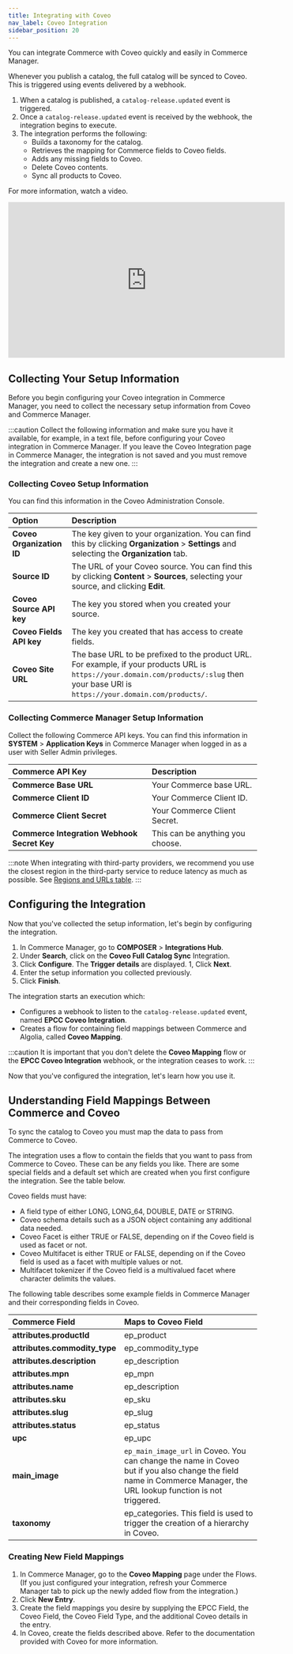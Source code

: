 ```yaml
---
title: Integrating with Coveo
nav_label: Coveo Integration
sidebar_position: 20
---
```


You can integrate Commerce with Coveo quickly and easily in Commerce Manager.

Whenever you publish a catalog, the full catalog will be synced to Coveo. This is triggered using events delivered by a webhook.

1. When a catalog is published, a `catalog-release.updated` event is triggered.
1. Once a `catalog-release.updated` event is received by the webhook, the integration begins to execute.
1. The integration performs the following:
    - Builds a taxonomy for the catalog.
    - Retrieves the mapping for Commerce fields to Coveo fields.
    - Adds any missing fields to Coveo.
    - Delete Coveo contents.
    - Sync all products to Coveo.

For more information, watch a video.

<iframe width="560" height="315" src="https://www.youtube.com/embed/pqtwtFSJ8jM" title="Integrating with Coveo" frameborder="0" allow="accelerometer; autoplay; clipboard-write; encrypted-media; gyroscope; picture-in-picture; web-share" referrerpolicy="strict-origin-when-cross-origin" allowfullscreen></iframe>

## Collecting Your Setup Information

Before you begin configuring your Coveo integration in Commerce Manager, you need to collect the necessary setup information from Coveo and Commerce Manager.

:::caution
Collect the following information and make sure you have it available, for example, in a text file, before configuring your Coveo integration in Commerce Manager. If you leave the Coveo Integration page in Commerce Manager, the integration is not saved and you must remove the integration and create a new one.
:::

### Collecting Coveo Setup Information

You can find this information in the Coveo Administration Console.

| Option                    | Description                                      |
|:--------------------------|:-------------------------------------------------|
| **Coveo Organization ID** | The key given to your organization. You can find this by clicking **Organization** > **Settings** and selecting the **Organization** tab. |
| **Source ID**             | The URL of your Coveo source. You can find this by clicking **Content** > **Sources**, selecting your source, and clicking **Edit**. |
| **Coveo Source API key**  | The key you stored when you created your source. |
| **Coveo Fields API key**  | The key you created that has access to create fields. |
| **Coveo Site URL**        | The base URL to be prefixed to the product URL. For example, if your products URL is `https://your.domain.com/products/:slug` then your base URl is `https://your.domain.com/products/`. |

### Collecting Commerce Manager Setup Information

Collect the following Commerce API keys. You can find this information in **SYSTEM** > **Application Keys** in Commerce Manager when logged in as a user with Seller Admin privileges.

| Commerce API Key                            | Description |
|:---------------------------------------------------------------|:------------|
| **Commerce Base URL**                       | Your Commerce base URL. |
| **Commerce Client ID**                      | Your Commerce Client ID. |
| **Commerce Client Secret**                  | Your Commerce Client Secret. |
| **Commerce Integration Webhook Secret Key** | This can be anything you choose. |

:::note
When integrating with third-party providers, we recommend you use the closest region in the third-party service to reduce latency as much as possible. See [Regions and URLs table](/guides/Getting-Started/api-overview/elastic-path-domains#regions-and-ur-ls).
:::

## Configuring the Integration

Now that you've collected the setup information, let's begin by configuring the integration.

1. In Commerce Manager, go to **COMPOSER** > **Integrations Hub**.
1. Under **Search**, click on the **Coveo Full Catalog Sync** Integration.
1. Click **Configure**. The **Trigger details** are displayed.
1, Click **Next**.
1. Enter the setup information you collected previously.
1. Click **Finish**.

The integration starts an execution which:

- Configures a webhook to listen to the `catalog-release.updated` event, named **EPCC Coveo Integration**.
- Creates a flow for containing field mappings between Commerce and Algolia, called **Coveo Mapping**.

:::caution
It is important that you don't delete the **Coveo Mapping** flow or the **EPCC Coveo Integration** webhook, or the integration ceases to work.
:::

Now that you've configured the integration, let's learn how you use it.

## Understanding Field Mappings Between Commerce and Coveo

To sync the catalog to Coveo you must map the data to pass from Commerce to Coveo.

The integration uses a flow to contain the fields that you want to pass from Commerce to Coveo. These can be any fields you like. There are some special fields and a default set which are created when you first configure the integration. See the table below.

Coveo fields must have:

- A field type of either LONG, LONG_64, DOUBLE, DATE or STRING.
- Coveo schema details such as a JSON object containing any additional data needed.
- Coveo Facet is either TRUE or FALSE, depending on if the Coveo field is used as facet or not.
- Coveo Multifacet is either TRUE or FALSE, depending on if the Coveo field is used as a facet with multiple values or not.
- Multifacet tokenizer if the Coveo field is a multivalued facet where character delimits the values.

The following table describes some example fields in Commerce Manager and their corresponding fields in Coveo.

| Commerce Field | Maps to Coveo Field                      |
|:----------------------------------|:-----------------------------------------|
| **attributes.productId**           | ep_product                               |
| **attributes.commodity_type**         | ep_commodity_type                        |
| **attributes.description**        | ep_description                           |
| **attributes.mpn**                | ep_mpn                                   |
| **attributes.name**               | ep_description                           |
| **attributes.sku**                | ep_sku                                   |
| **attributes.slug**               | ep_slug                                  |
| **attributes.status**             | ep_status                                |
| **upc**                           | ep_upc                                   |
| **main_image**                    | `ep_main_image_url` in Coveo. You can change the name in Coveo but if you also change the field name in Commerce Manager, the URL lookup function is not triggered. |
| **taxonomy**                      | ep_categories. This field is used to trigger the creation of a hierarchy in Coveo. |

### Creating New Field Mappings

1. In Commerce Manager, go to the **Coveo Mapping** page under the Flows. (If you just configured your integration, refresh your Commerce Manager tab to pick up the newly added flow from the integration.)
1. Click **New Entry**.
1. Create the field mappings you desire by supplying the EPCC Field, the Coveo Field, the Coveo Field Type, and the additional Coveo details in the entry.
1. In Coveo, create the fields described above. Refer to the documentation provided with Coveo for more information.

